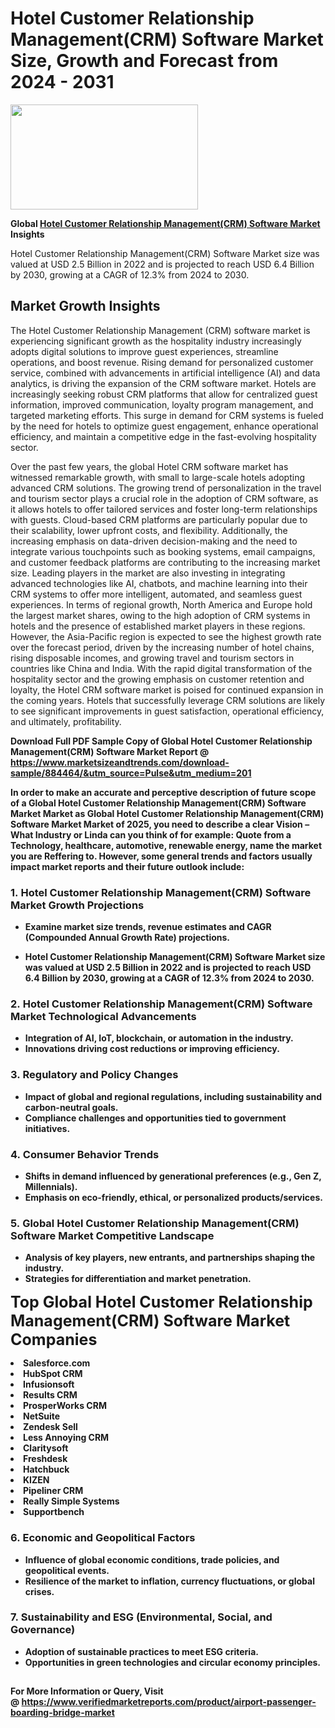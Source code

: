 <H1>Hotel Customer Relationship Management(CRM) Software Market Size, Growth and Forecast from 2024 - 2031</H1><img class="aligncenter size-medium wp-image-584254" src="https://thirdeyenews.in/wp-content/uploads/2024/09/Global-Market-Research-300x168.jpeg" alt="" width="300" height="168" /><p><strong>Global&nbsp;<a href="https://www.marketsizeandtrends.com/download-sample/884464/&amp;utm_source=Pulse&amp;utm_medium=201">Hotel Customer Relationship Management(CRM) Software Market</a> Insights</strong></p><p>Hotel Customer Relationship Management(CRM) Software Market size was valued at USD 2.5 Billion in 2022 and is projected to reach USD 6.4 Billion by 2030, growing at a CAGR of 12.3% from 2024 to 2030.</p><p><h2>Market Growth Insights</h2> <p>The Hotel Customer Relationship Management (CRM) software market is experiencing significant growth as the hospitality industry increasingly adopts digital solutions to improve guest experiences, streamline operations, and boost revenue. Rising demand for personalized customer service, combined with advancements in artificial intelligence (AI) and data analytics, is driving the expansion of the CRM software market. Hotels are increasingly seeking robust CRM platforms that allow for centralized guest information, improved communication, loyalty program management, and targeted marketing efforts. This surge in demand for CRM systems is fueled by the need for hotels to optimize guest engagement, enhance operational efficiency, and maintain a competitive edge in the fast-evolving hospitality sector.</p> <p><strong></strong></p> <p>Over the past few years, the global Hotel CRM software market has witnessed remarkable growth, with small to large-scale hotels adopting advanced CRM solutions. The growing trend of personalization in the travel and tourism sector plays a crucial role in the adoption of CRM software, as it allows hotels to offer tailored services and foster long-term relationships with guests. Cloud-based CRM platforms are particularly popular due to their scalability, lower upfront costs, and flexibility. Additionally, the increasing emphasis on data-driven decision-making and the need to integrate various touchpoints such as booking systems, email campaigns, and customer feedback platforms are contributing to the increasing market size. Leading players in the market are also investing in integrating advanced technologies like AI, chatbots, and machine learning into their CRM systems to offer more intelligent, automated, and seamless guest experiences. In terms of regional growth, North America and Europe hold the largest market shares, owing to the high adoption of CRM systems in hotels and the presence of established market players in these regions. However, the Asia-Pacific region is expected to see the highest growth rate over the forecast period, driven by the increasing number of hotel chains, rising disposable incomes, and growing travel and tourism sectors in countries like China and India. With the rapid digital transformation of the hospitality sector and the growing emphasis on customer retention and loyalty, the Hotel CRM software market is poised for continued expansion in the coming years. Hotels that successfully leverage CRM solutions are likely to see significant improvements in guest satisfaction, operational efficiency, and ultimately, profitability.</p> <p><strong></p><p><span class=""><strong>Download Full PDF Sample Copy of Global Hotel Customer Relationship Management(CRM) Software Market Report</strong> @ <a href="https://www.marketsizeandtrends.com/download-sample/884464/&amp;utm_source=Pulse&amp;utm_medium=201" target="_blank">https://www.marketsizeandtrends.com/download-sample/884464/&amp;utm_source=Pulse&amp;utm_medium=201</a></span></p><p>In order to make an accurate and perceptive description of future scope of a Global&nbsp;Hotel Customer Relationship Management(CRM) Software Market Market as Global&nbsp;Hotel Customer Relationship Management(CRM) Software Market Market of 2025, you need to describe a clear Vision &ndash; What Industry or Linda can you think of for example: Quote from a Technology, healthcare, automotive, renewable energy, name the market you are Reffering to. However, some general trends and factors usually impact market reports and their future outlook include:</p><h3>1.&nbsp;<strong>Hotel Customer Relationship Management(CRM) Software Market Growth Projections</strong></h3><ul><li>Examine market size trends, revenue estimates and CAGR (Compounded Annual Growth Rate) projections.</li><li><p>Hotel Customer Relationship Management(CRM) Software Market size was valued at USD 2.5 Billion in 2022 and is projected to reach USD 6.4 Billion by 2030, growing at a CAGR of 12.3% from 2024 to 2030.</p></li></ul><h3>2.&nbsp;<strong>Hotel Customer Relationship Management(CRM) Software Market Technological Advancements</strong></h3><ul><li>Integration of AI, IoT, blockchain, or automation in the industry.</li><li>Innovations driving cost reductions or improving efficiency.</li></ul><h3>3.&nbsp;<strong>Regulatory and Policy Changes</strong></h3><ul><li>Impact of global and regional regulations, including sustainability and carbon-neutral goals.</li><li>Compliance challenges and opportunities tied to government initiatives.</li></ul><h3>4.&nbsp;<strong>Consumer Behavior Trends</strong></h3><ul><li>Shifts in demand influenced by generational preferences (e.g., Gen Z, Millennials).</li><li>Emphasis on eco-friendly, ethical, or personalized products/services.</li></ul><h3>5.&nbsp;<strong>Global Hotel Customer Relationship Management(CRM) Software Market Competitive Landscape</strong></h3><ul><li>Analysis of key players, new entrants, and partnerships shaping the industry.</li><li>Strategies for differentiation and market penetration.</li></ul><p data-pm-slice="1 1 []"><span style="color: inherit; font-family: inherit; font-size: 25px;">Top Global Hotel Customer Relationship Management(CRM) Software Market Companies</span></p><div class="" data-test-id=""><p><li>Salesforce.com</li><li> HubSpot CRM</li><li> Infusionsoft</li><li> Results CRM</li><li> ProsperWorks CRM</li><li> NetSuite</li><li> Zendesk Sell</li><li> Less Annoying CRM</li><li> Claritysoft</li><li> Freshdesk</li><li> Hatchbuck</li><li> KIZEN</li><li> Pipeliner CRM</li><li> Really Simple Systems</li><li> Supportbench</li></p></div><h3>6.&nbsp;<strong>Economic and Geopolitical Factors</strong></h3><ul><li>Influence of global economic conditions, trade policies, and geopolitical events.</li><li>Resilience of the market to inflation, currency fluctuations, or global crises.</li></ul><h3>7.&nbsp;<strong>Sustainability and ESG (Environmental, Social, and Governance)</strong></h3><ul><li>Adoption of sustainable practices to meet ESG criteria.</li><li>Opportunities in green technologies and circular economy principles.</li></ul><h2><strong style="font-size: 14px;">For More Information or Query, Visit @&nbsp;</strong><a style="background-color: #ffffff; font-size: 14px;" href="https://www.marketsizeandtrends.com/report/hotel-customer-relationship-management-crm-software-market/" target="_blank">https://www.verifiedmarketreports.com/product/airport-passenger-boarding-bridge-market</a></h2>